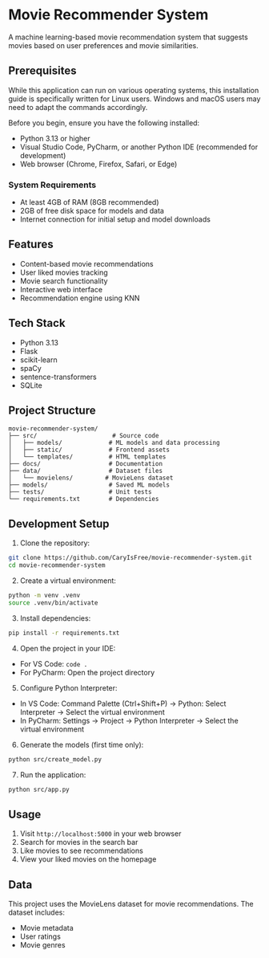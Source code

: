 # Movie Recommender System

A machine learning-based movie recommendation system that suggests movies based on user preferences and movie similarities.

## Prerequisites

While this application can run on various operating systems, this installation guide is specifically written for Linux users. Windows and macOS users may need to adapt the commands accordingly.

Before you begin, ensure you have the following installed:
- Python 3.13 or higher
- Visual Studio Code, PyCharm, or another Python IDE (recommended for development)
- Web browser (Chrome, Firefox, Safari, or Edge)

### System Requirements

- At least 4GB of RAM (8GB recommended)
- 2GB of free disk space for models and data
- Internet connection for initial setup and model downloads

## Features

- Content-based movie recommendations
- User liked movies tracking
- Movie search functionality
- Interactive web interface
- Recommendation engine using KNN

## Tech Stack

- Python 3.13
- Flask
- scikit-learn
- spaCy
- sentence-transformers
- SQLite

## Project Structure

```
movie-recommender-system/
├── src/                     # Source code
│   ├── models/             # ML models and data processing
│   ├── static/             # Frontend assets
│   └── templates/          # HTML templates
├── docs/                   # Documentation
├── data/                   # Dataset files
│   └── movielens/         # MovieLens dataset
├── models/                 # Saved ML models
├── tests/                  # Unit tests
└── requirements.txt        # Dependencies
```

## Development Setup

1. Clone the repository:
```bash
git clone https://github.com/CaryIsFree/movie-recommender-system.git
cd movie-recommender-system
```

2. Create a virtual environment:
```bash
python -m venv .venv
source .venv/bin/activate
```

3. Install dependencies:
```bash
pip install -r requirements.txt
```

4. Open the project in your IDE:
- For VS Code: `code .`
- For PyCharm: Open the project directory

5. Configure Python Interpreter:
- In VS Code: Command Palette (Ctrl+Shift+P) → Python: Select Interpreter → Select the virtual environment
- In PyCharm: Settings → Project → Python Interpreter → Select the virtual environment

6. Generate the models (first time only):
```bash
python src/create_model.py
```

7. Run the application:
```bash
python src/app.py
```

## Usage

1. Visit `http://localhost:5000` in your web browser
2. Search for movies in the search bar
3. Like movies to see recommendations
4. View your liked movies on the homepage

## Data

This project uses the MovieLens dataset for movie recommendations. The dataset includes:
- Movie metadata
- User ratings
- Movie genres
